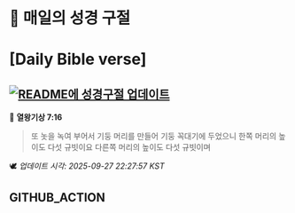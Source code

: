 # 🙏 매일의 성경 구절
# [Daily Bible verse]
## [![README에 성경구절 업데이트](https://github.com/DONGSUKA/first_test/actions/workflows/update-readme-bible.yml/badge.svg)](https://github.com/DONGSUKA/first_test/actions/workflows/update-readme-bible.yml)
<!-- START_BIBLE_VERSE -->
📖 **열왕기상 7:16**
> 또 놋을 녹여 부어서 기둥 머리를 만들어 기둥 꼭대기에 두었으니 한쪽 머리의 높이도 다섯 규빗이요 다른쪽 머리의 높이도 다섯 규빗이며

🕊️ _업데이트 시각: 2025-09-27 22:27:57 KST_
  <!-- END_BIBLE_VERSE -->
## GITHUB_ACTION

